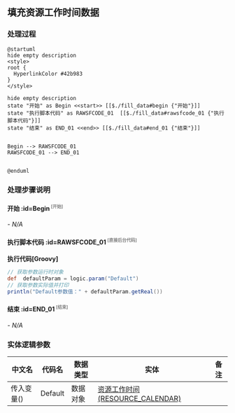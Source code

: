 ## 填充资源工作时间数据 <!-- {docsify-ignore-all} -->

   

### 处理过程

```plantuml
@startuml
hide empty description
<style>
root {
  HyperlinkColor #42b983
}
</style>

hide empty description
state "开始" as Begin <<start>> [[$./fill_data#begin {"开始"}]]
state "执行脚本代码" as RAWSFCODE_01  [[$./fill_data#rawsfcode_01 {"执行脚本代码"}]]
state "结束" as END_01 <<end>> [[$./fill_data#end_01 {"结束"}]]


Begin --> RAWSFCODE_01
RAWSFCODE_01 --> END_01


@enduml
```


### 处理步骤说明

#### 开始 :id=Begin<sup class="footnote-symbol"> <font color=gray size=1>[开始]</font></sup>



*- N/A*
#### 执行脚本代码 :id=RAWSFCODE_01<sup class="footnote-symbol"> <font color=gray size=1>[直接后台代码]</font></sup>



<p class="panel-title"><b>执行代码[Groovy]</b></p>

```groovy
// 获取参数运行时对象
def  defaultParam = logic.param("Default")
// 获取参数实际值并打印
println("Default参数值：" + defaultParam.getReal())

```

#### 结束 :id=END_01<sup class="footnote-symbol"> <font color=gray size=1>[结束]</font></sup>



*- N/A*



### 实体逻辑参数

|    中文名   |    代码名    |  数据类型    |  实体   |备注 |
| --------| --------| -------- | -------- | --------   |
|传入变量(<i class="fa fa-check"/></i>)|Default|数据对象|[资源工作时间(RESOURCE_CALENDAR)](module/resource/resource_calendar.md)||
